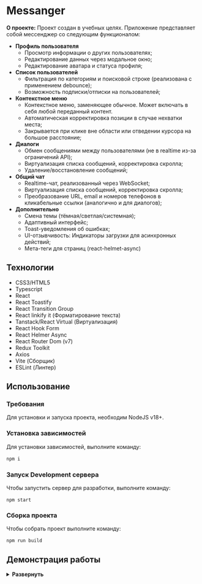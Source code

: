 # Messanger

**О проекте:** Проект создан в учебных целях. Приложение представляет собой мессенджер со следующим функционалом:

- **Профиль пользователя**
  - Просмотр информации о других пользователях;
  - Редактирование данных через модальное окно;
  - Редактирование аватара и статуса профиля;
- **Список пользователей**
  - Фильтрация по категориям и поисковой строке (реализована с применением debounce);
  - Возможность подписки/отписки на пользователей;
- **Контекстное меню**
  - Контекстное меню, заменяющее обычное. Может включать в себя любой переданный контент.
  - Автоматическая корректировка позиции в случае нехватки места;
  - Закрывается при клике вне области или отведении курсора на большое расстояние;
- **Диалоги**
  - Обмен сообщениями между пользователями (не в realtime из-за ограничений API);
  - Виртуализация списка сообщений, корректировка скролла;
  - Удаление/восстановление сообщений;
- **Общий чат**
  - Realtime-чат, реализованный через WebSocket;
  - Виртуализация списка сообщений, корректировка скролла;
  - Преобразование URL, email и номеров телефонов в кликабельные ссылки (аналогично и для диалогов);
- **Дополнительно**
  - Смена темы (тёмная/светлая/системная);
  - Адаптивный интерфейс;
  - Toast-уведомления об ошибках;
  - UI-отзывчивость: Индикаторы загрузки для асинхронных действий;
  - Мета-теги для страниц (react-helmet-async)

## Технологии

- CSS3/HTML5
- Typescript
- React
- React Toastify
- React Transition Group
- React linkify it (Форматирование текста)
- Tanstack/React Virtual (Виртуализация)
- React Hook Form
- React Helmer Async
- React Router Dom (v7)
- Redux Toolkit
- Axios
- Vite (Сборщик)
- ESLint (Линтер)

## Использование

### Требования

Для установки и запуска проекта, необходим NodeJS v18+.

### Установка зависимостей

Для установки зависимостей, выполните команду:

```bash
npm i
```

### Запуск Development сервера

Чтобы запустить сервер для разработки, выполните команду:

```
npm start
```

### Сборка проекта

Чтобы собрать проект выполните команду:

```
npm run build
```

## Демонстрация работы

<details>
<summary><b>Развернуть<b></summary></br>

| ![Login](./example_media/login.gif) |
| :---------------------------------: |
|            _Авторизация_            |

| ![Profile](./example_media/profile.gif) |
| :-------------------------------------: |
|         _Профиль пользователя_          |

| ![User list](./example_media/users.gif) |
| :-------------------------------------: |
|         _Список пользователей_          |

| ![Dialogs](./example_media/dialogs.gif) |
| :-------------------------------------: |
|                _Диалоги_                |

| ![Context menu](./example_media/context_menu.gif) |
| :-----------------------------------------------: |
|      _Контекстное меню (удаление сообщений)_      |

| ![Common chat](./example_media/common_chat.gif) |
| :---------------------------------------------: |
|                   _Общий чат_                   |

| ![Adaptive, theme](./example_media/adaptive.gif) |
| :----------------------------------------------: |
|            _Адаптивность, смена темы_            |

</details>
